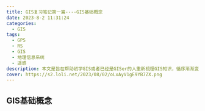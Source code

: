 ```yaml
---
title: GIS复习笔记第一篇----GIS基础概念
date: 2023-8-2 11:31:24
categories:
  - GIS
tags:
  - GPS
  - RS
  - GIS
  - 地理信息系统
  - 遥感
description: 本文是旨在帮助初学GIS或者已经是GISer的人重新梳理GIS知识，循序渐渐变成GIS专家的文章。
cover: https://s2.loli.net/2023/08/02/oLxAyV1gE9YB7ZX.png
---
```


## GIS基础概念
